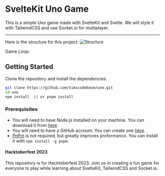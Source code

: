 # SvelteKit Uno Game

This is a simple Uno game made with SvelteKit and Svelte. We will style it with TailwindCSS and use Socket.io for multiplayer.

---

Here is the structure for this project:
![Structure](./static/pics/uno-flow-1.png)



Game Loop:

## Getting Started

Clone the repository and install the dependencies.

```bash
git clone https://github.com/timscodebase/uno.git
cd uno
npm install  // or pnpm install
```

### Prerequisites

- You will need to have Node.js installed on your machine. You can download it from [here](https://nodejs.org/en/download/).
- You will need to have a GitHub account. You can create one [here](https://github.com/).
- [PnPm](https://pnpm.io/) is not required, but greatly improves proformance. You can install it with `npm install -g pnpm`.

#### Hacktoberfest 2023

This repository is for Hacktoberfest 2023. Join us in creating a fun game for everyone to play while learning about SvelteKit, TailwindCSS and Socket.io.
